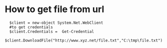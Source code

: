 How to get file from url
=====================

```
  $client = new-object System.Net.WebClient
  #to get credentials
  $client.Credentials =  Get-Credential    
  $client.DownloadFile("http://www.xyz.net/file.txt","C:\tmp\file.txt")
```
